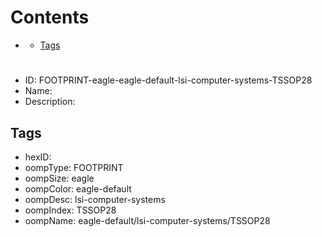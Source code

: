 



Contents
========

* [](#)
	* [Tags](#tags)

# 

- ID: FOOTPRINT-eagle-eagle-default-lsi-computer-systems-TSSOP28
- Name: 
- Description: 

## Tags

- hexID: 
- oompType: FOOTPRINT
- oompSize: eagle
- oompColor: eagle-default
- oompDesc: lsi-computer-systems
- oompIndex: TSSOP28
- oompName: eagle-default/lsi-computer-systems/TSSOP28

